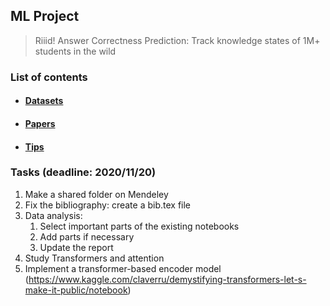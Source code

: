 ## ML Project

> Riiid! Answer Correctness Prediction: Track knowledge states of 1M+ students in the wild

### List of contents

- #### [Datasets](https://github.com/Sahandfer/ML_project/blob/master/Datasets.md)

- #### [Papers](https://github.com/Sahandfer/ML_project/blob/master/Papers.md)

- #### [Tips](https://github.com/Sahandfer/ML_project/blob/master/Tips.md)

### Tasks (deadline: 2020/11/20)

1. Make a shared folder on Mendeley
2. Fix the bibliography: create a bib.tex file
3. Data analysis:
   1. Select important parts of the existing notebooks
   2. Add parts if necessary
   3. Update the report
4. Study Transformers and attention
5. Implement a transformer-based encoder model (https://www.kaggle.com/claverru/demystifying-transformers-let-s-make-it-public/notebook)